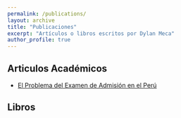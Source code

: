 ```yaml
---
permalink: /publications/
layout: archive
title: "Publicaciones"
excerpt: "Artículos o libros escritos por Dylan Meca"
author_profile: true 
---
```


## Articulos Académicos 
- [El Problema del Examen de Admisión en el Perú](https://dylanmeca.github.io/assets/pdfs/El-Problema-del-Examen-de-Admisi%C3%B3n-en-el-Per%C3%BA.pdf)

## Libros
